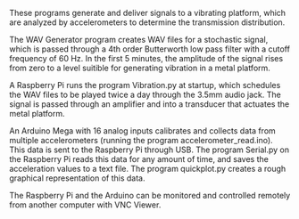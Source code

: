 These programs generate and deliver signals to a vibrating platform, which are analyzed by accelerometers to determine the transmission distribution.

The WAV Generator program creates WAV files for a stochastic signal, which is passed through a 4th order Butterworth low pass filter with a cutoff frequency of 60 Hz.  In the first 5 minutes, the amplitude of the signal rises from zero to a level suitible for generating vibration in a metal platform.

A Raspberry Pi runs the program Vibration.py at startup, which schedules the WAV files to be played twice a day through the 3.5mm audio jack.  The signal is passed through an amplifier and into a transducer that actuates the metal platform.

An Arduino Mega with 16 analog inputs calibrates and collects data from multiple accelerometers (running the program accelerometer_read.ino).  This data is sent to the Raspberry Pi through USB.  The program Serial.py on the Raspberry Pi reads this data for any amount of time, and saves the acceleration values to a text file.  The program quickplot.py creates a rough graphical representation of this data.

The Raspberry Pi and the Arduino can be monitored and controlled remotely from another computer with VNC Viewer.
